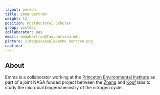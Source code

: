 ```yaml
---
layout: person
title: Emma Bertran
weight: 12
position: Postdoctoral Scholar
group: postdoc
collaborator: yes
email: emmabertran@fas.harvard.edu
picture: /images/people/emma_bertran.png
caption:
---
```


## About

Emma is a collaborator working at the [Princeton Environmental Institute](https://environment.princeton.edu/) as part of a joint NASA funded project between the [Zhang](http://scholar.princeton.edu/xinningz/home) and [Kopf](http://kopflab.org) labs to study the microbial biogeochemistry of the nitrogen cycle.
